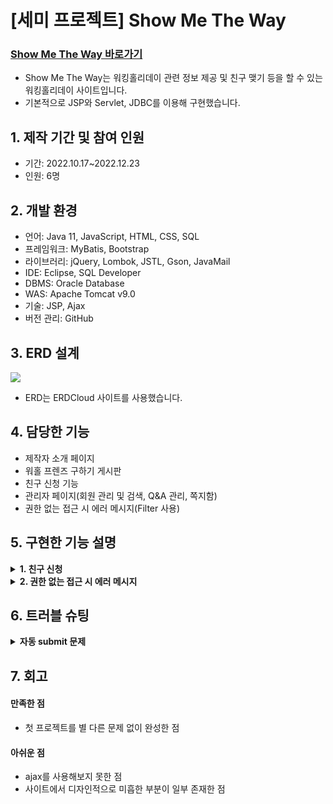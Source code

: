 # [세미 프로젝트] Show Me The Way

### [Show Me The Way 바로가기](https://14.36.141.71:8844/GDJ56_smtw_semi/)
- Show Me The Way는 워킹홀리데이 관련 정보 제공 및 친구 맺기 등을 할 수 있는 워킹홀리데이 사이트입니다.
- 기본적으로 JSP와 Servlet, JDBC를 이용해 구현했습니다.

## 1. 제작 기간 및 참여 인원
- 기간: 2022.10.17~2022.12.23
- 인원: 6명

## 2. 개발 환경
- 언어: Java 11, JavaScript, HTML, CSS, SQL
- 프레임워크: MyBatis, Bootstrap
- 라이브러리: jQuery, Lombok, JSTL, Gson, JavaMail
- IDE: Eclipse, SQL Developer
- DBMS: Oracle Database
- WAS: Apache Tomcat v9.0
- 기술: JSP, Ajax
- 버전 관리: GitHub

## 3. ERD 설계
<img src="https://user-images.githubusercontent.com/118409554/221806784-fcba7710-736e-475e-89d1-a81b173003d7.png"/>

- ERD는 ERDCloud 사이트를 사용했습니다.

## 4. 담당한 기능
- 제작자 소개 페이지
- 워홀 프렌즈 구하기 게시판
- 친구 신청 기능
- 관리자 페이지(회원 관리 및 검색, Q&A 관리, 쪽지함)
- 권한 없는 접근 시 에러 메시지(Filter 사용)

## 5. 구현한 기능 설명
<details>
  <summary><b>1. 친구 신청</b></summary>

####
- [friendsApply.jsp](https://github.com/hanairu96/GDJ56_SMTW_semi/blob/master/GDJ56_smtw_semi/src/main/webapp/views/friends/friendsApply.jsp)
  - 친구 신청하기 버튼을 누르면 나오는 자기소개글 입력 창이다.
  - form의 textarea에 자기소개글을 입력하고 신청 버튼을 누르면 apply() 메소드가 실행된다.
  - 다시 확인 버튼을 클릭하면 form이 submit된다.
  - form의 action 속성에 적힌 매핑 주소 값을 가진 서블릿으로 이동한다.
- [FriendsApplyEndServlet.java](https://github.com/hanairu96/GDJ56_SMTW_semi/blob/master/GDJ56_smtw_semi/src/main/java/com/smtw/friends/controller/FriendsApplyEndServlet.java)
  - doGet 메소드에서 request.getParameter() 메소드로 form에 입력한 값들을 받는다.
  - 받아온 값들을 이용하여 Builder 패턴으로 ApplyFriends 객체를 생성한다.
  - 해당 객체를 매개변수로 하는 Service의 메소드를 호출하고 그 메소드는 다시 Dao의 메소드를 호출한다.
  - [Dao](https://github.com/hanairu96/GDJ56_SMTW_semi/blob/master/GDJ56_smtw_semi/src/main/java/com/smtw/friends/model/dao/FriendsDao.java)에서는 Connection 객체의 prepareStatement() 메소드에 SQL문을 대입하고 executeUpdate()로 SQL문을 실행한다.
  - SQL문의 결과로 APPLY_FRIENDS 테이블에 새로운 컬럼이 INSERT된다.
  - 최종적으로 서블릿에서는 메소드의 결과에 따라 HttpServletRequest의 getRequestDispatcher()에 입력한 주소로 요청을 보내 이동시킨다.

</details>

<details>
  <summary><b>2. 권한 없는 접근 시 에러 메시지</b></summary>

####
- [AdminCheckFilter.java](https://github.com/hanairu96/GDJ56_SMTW_semi/blob/master/GDJ56_smtw_semi/src/main/java/com/smtw/common/filter/AdminCheckFilter.java)
  - Filter 인터페이스를 구현하는 필터 클래스이다.
  - @WebFilter()에 "/admin/*"를 적어서 admin의 하위 주소로 접근 시 필터가 작동되게 한다.
  - doFilter() 메소드에서 HttpSession 인터페이스를 이용해 session을 생성한다.
  - session에서 이름이 logInMember인 것을 찾고 Member 타입으로 형변환을 하여 logInMember 객체를 생성한다.
  - logInMember 객체의 id가 ADMIN이면 chain.doFilter(request, response)를 호출하고 최초 요청된 서블릿을 실행시킨다.
  - id가 ADMIN이 아니면 커스텀 예외인 [AccessException](https://github.com/hanairu96/GDJ56_SMTW_semi/blob/master/GDJ56_smtw_semi/src/main/java/com/smtw/common/exception/AccessException.java)로 throw시킨다.
- [web.xml](https://github.com/hanairu96/GDJ56_SMTW_semi/blob/master/GDJ56_smtw_semi/src/main/webapp/WEB-INF/web.xml)
  - error-page 태그에 AccessException 예외가 발생하면 accessError.jsp로 이동하도록 작성한다.
- [accessError.jsp](https://github.com/hanairu96/GDJ56_SMTW_semi/blob/master/GDJ56_smtw_semi/src/main/webapp/views/common/error/accessError.jsp)
  - alert()로 잘못된 접근임을 알린 뒤 exception.getMessage()로 AccessException의 메시지를 보여준다.
  - 메시지를 보여주고 setTimeout() 메소드을 통해 3초 뒤 프로젝트 Path로 페이지를 이동시킨다.
</details>

## 6. 트러블 슈팅
<details>
  <summary><b>자동 submit 문제</b></summary>

#### 문제
- form의 button을 클릭하면 confirm()으로 정말로 신청할 것인지 여부를 묻는 메시지가 뜨고, 확인 버튼을 눌러야 submit되도록 구상함
- 그러나 취소 버튼을 눌러도 submit이 되는 문제가 발생
#### 원인
- form 안에 있는 button 태그는 별도로 지정하지 않으면 type="submit"으로 지정되도록 원래부터 구현되어 있음
#### 해결
- form의 의도치 않은 submit를 막으려면 아래의 두 가지 방법 사용이 가능
  - button 태그에 type="button"을 추가
  - form 태그에 onsubmit="return false;"을 추가해 기본적으로 submit이 되지 않도록 함
- onsubmit="return false;"을 추가한 후 confirm의 결과가 true일 때만 submit()이 실행되도록 구현해 해결함

<div markdown="1">

```javascript
<form action="<%=request.getContextPath() %>/friends/friendsApplyEnd.do" onsubmit="return false;">
  //생략
  <button onclick="apply(this.form);">신청</button>
</form>
```
```javascript
const apply=(f)=>{
  //생략
  let check=confirm("정말로 친구 신청을 등록하시겠습니까?");
  if(check){
    f.submit();
  }
}
```

</div>
</details>

## 7. 회고
#### 만족한 점
- 첫 프로젝트를 별 다른 문제 없이 완성한 점
#### 아쉬운 점
- ajax를 사용해보지 못한 점
- 사이트에서 디자인적으로 미흡한 부분이 일부 존재한 점
